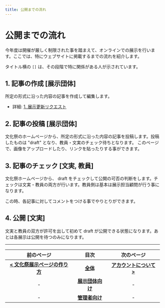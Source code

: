 ```yaml
---
title: 公開までの流れ
---
```


# 公開までの流れ

今年度は開催が厳しく制限された事を踏まえて、オンラインでの展示を行います。ここでは、特にウェブサイトに掲載するまでの流れを紹介します。

タイトル横の `[]` は、その段階で特に関係がある人が示されています。

## 1. 記事の作成 [展示団体]

所定の形式に沿った内容の記事を作成して編集します。

- 詳細: [1. 展示更新リクエスト](/exhibition/1-post)

## 2. 記事の投稿 [展示団体]

文化祭のホームページから、所定の形式に沿った内容の記事を投稿します。投稿したものは "draft" となり、教員・文実のチェック待ちとなります。
このページで、画像をアップロードしたり、リンクを貼ったりする事ができます。

## 3. 記事のチェック [文実, 教員]

文化祭ホームページから、 draft をチェックして公開の可否の判断をします。チェックは文実・教員の両方が行います。教員側は基本は展示担当顧問が行う事になります。

この時、各記事に対してコメントをつける事でやりとりができます。

## 4. 公開 [文実]

文実と教員の双方が許可を出して初めて draft が公開できる状態になります。あとは各展示は公開を待つのみになります。

---

| 前のページ | 目次 | 次のページ |
| :-: | :-: | :-: |
| **[< 文化祭展示ページの作り方](/guidance)** | **[全体](/)** | **[アカウントについて >](./account)** |
| - | **[展示団体向け](/exhibition)** | - |
| - | **[管理者向け](/admin)** | - |
